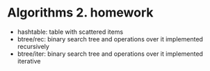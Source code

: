 # Algorithms 2. homework

- hashtable: table with scattered items
- btree/rec: binary search tree and operations over it implemented recursively
- btree/iter: binary search tree and operations over it implemented iterative
